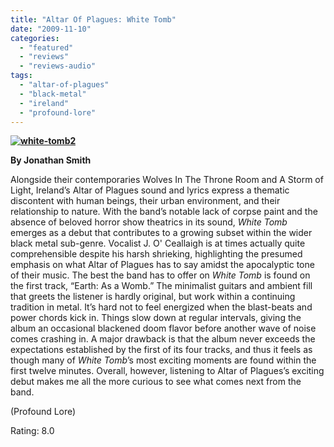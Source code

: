 ```yaml
---
title: "Altar Of Plagues: White Tomb"
date: "2009-11-10"
categories: 
  - "featured"
  - "reviews"
  - "reviews-audio"
tags: 
  - "altar-of-plagues"
  - "black-metal"
  - "ireland"
  - "profound-lore"
---
```


**[![white-tomb2](http://www.hellbound.ca/wp-content/uploads/2009/11/white-tomb2.jpg "white-tomb2")](http://www.hellbound.ca/wp-content/uploads/2009/11/white-tomb2.jpg)**

**By Jonathan Smith**

Alongside their contemporaries Wolves In The Throne Room and A Storm of Light, Ireland’s Altar of Plagues sound and lyrics express a thematic discontent with human beings, their urban environment, and their relationship to nature. With the band’s notable lack of corpse paint and the absence of beloved horror show theatrics in its sound, _White Tomb_ emerges as a debut that contributes to a growing subset within the wider black metal sub-genre. Vocalist J. O' Ceallaigh is at times actually quite comprehensible despite his harsh shrieking, highlighting the presumed emphasis on what Altar of Plagues has to say amidst the apocalyptic tone of their music. The best the band has to offer on _White Tomb_ is found on the first track, “Earth: As a Womb.” The minimalist guitars and ambient fill that greets the listener is hardly original, but work within a continuing tradition in metal. It’s hard not to feel energized when the blast-beats and power chords kick in. Things slow down at regular intervals, giving the album an occasional blackened doom flavor before another wave of noise comes crashing in. A major drawback is that the album never exceeds the expectations established by the first of its four tracks, and thus it feels as though many of _White Tomb_’s most exciting moments are found within the first twelve minutes. Overall, however, listening to Altar of Plagues’s exciting debut makes me all the more curious to see what comes next from the band.

(Profound Lore)

Rating: 8.0
